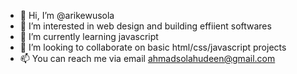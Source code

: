 - 👋 Hi, I’m @arikewusola
- 👀 I’m interested in web design and building effiient softwares
- 🌱 I’m currently learning javascript
- 💞️ I’m looking to collaborate on basic html/css/javascript projects
- 📫 You can reach me via email ahmadsolahudeen@gmail.com

<!---
arikewusola/arikewusola is a ✨ special ✨ repository because its `README.md` (this file) appears on your GitHub profile.
You can click the Preview link to take a look at your changes.
--->
